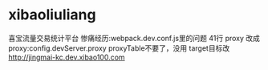 # xibaoliuliang
喜宝流量交易统计平台
惨痛经历:webpack.dev.conf.js里的问题 41行 proxy  改成proxy:config.devServer.proxy
proxyTable不要了，没用 target目标改 http://jingmai-kc.dev.xibao100.com 

